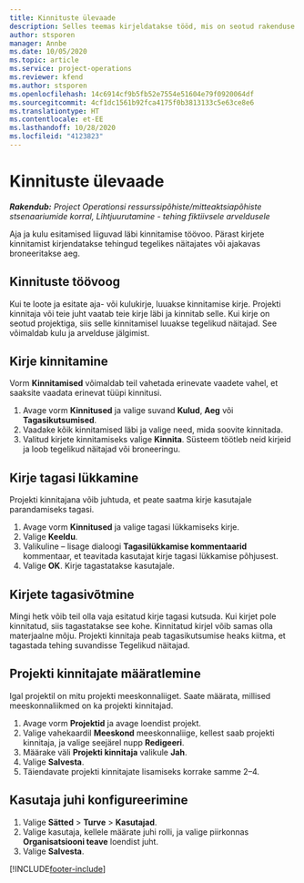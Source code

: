 ```yaml
---
title: Kinnituste ülevaade
description: Selles teemas kirjeldatakse tööd, mis on seotud rakenduse Project Operations kinnitustega.
author: stsporen
manager: Annbe
ms.date: 10/05/2020
ms.topic: article
ms.service: project-operations
ms.reviewer: kfend
ms.author: stsporen
ms.openlocfilehash: 14c6914cf9b5fb52e7554e51604e79f0920064df
ms.sourcegitcommit: 4cf1dc1561b92fca4175f0b3813133c5e63ce8e6
ms.translationtype: HT
ms.contentlocale: et-EE
ms.lasthandoff: 10/28/2020
ms.locfileid: "4123823"
---
```

# <a name="approvals-overview"></a>Kinnituste ülevaade

_**Rakendub:** Project Operationsi ressurssipõhiste/mitteaktsiapõhiste stsenaariumide korral,  Lihtjuurutamine - tehing fiktiivsele arveldusele_

Aja ja kulu esitamised liiguvad läbi kinnitamise töövoo. Pärast kirjete kinnitamist kirjendatakse tehingud tegelikes näitajates või ajakavas broneeritakse aeg.

## <a name="approvals-workflow"></a>Kinnituste töövoog
Kui te loote ja esitate aja- või kulukirje, luuakse kinnitamise kirje. Projekti kinnitaja või teie juht vaatab teie kirje läbi ja kinnitab selle. Kui kirje on seotud projektiga, siis selle kinnitamisel luuakse tegelikud näitajad. See võimaldab kulu ja arvelduse jälgimist. 

## <a name="approve-an-entry"></a>Kirje kinnitamine
Vorm **Kinnitamised** võimaldab teil vahetada erinevate vaadete vahel, et saaksite vaadata erinevat tüüpi kinnitusi.
  
1. Avage vorm **Kinnitused** ja valige suvand **Kulud**, **Aeg** või **Tagasikutsumised**.
2. Vaadake kõik kinnitamised läbi ja valige need, mida soovite kinnitada.
3. Valitud kirjete kinnitamiseks valige **Kinnita**.
Süsteem töötleb neid kirjeid ja loob tegelikud näitajad või broneeringu.

## <a name="reject-an-entry"></a>Kirje tagasi lükkamine
Projekti kinnitajana võib juhtuda, et peate saatma kirje kasutajale parandamiseks tagasi.
  
1. Avage vorm **Kinnitused** ja valige tagasi lükkamiseks kirje. 
2. Valige **Keeldu**.
3. Valikuline – lisage dialoogi **Tagasilükkamise kommentaarid** kommentaar, et teavitada kasutajat kirje tagasi lükkamise põhjusest.
4. Valige **OK**. Kirje tagastatakse kasutajale.
  
## <a name="recall-entries"></a>Kirjete tagasivõtmine
Mingi hetk võib teil olla vaja esitatud kirje tagasi kutsuda. Kui kirjet pole kinnitatud, siis tagastatakse see kohe. Kinnitatud kirjel võib samas olla materjaalne mõju. Projekti kinnitaja peab tagasikutsumise heaks kiitma, et tagastada tehing suvandisse Tegelikud näitajad.

## <a name="specify-project-approvers"></a>Projekti kinnitajate määratlemine
Igal projektil on mitu projekti meeskonnaliiget. Saate määrata, millised meeskonnaliikmed on ka projekti kinnitajad.

1. Avage vorm **Projektid** ja avage loendist projekt.
2. Valige vahekaardil **Meeskond** meeskonnaliige, kellest saab projekti kinnitaja, ja valige seejärel nupp **Redigeeri**.
3. Määrake väli **Projekti kinnitaja** valikule **Jah**.
4. Valige **Salvesta**.
5. Täiendavate projekti kinnitajate lisamiseks korrake samme 2–4.

## <a name="configure-the-users-manager"></a>Kasutaja juhi konfigureerimine

1. Valige **Sätted** > **Turve** > **Kasutajad**.
2. Valige kasutaja, kellele määrate juhi rolli, ja valige piirkonnas **Organisatsiooni teave** loendist juht. 
3. Valige **Salvesta**.




[!INCLUDE[footer-include](../includes/footer-banner.md)]